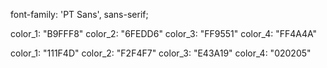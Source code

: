 <!-- Fuentes(google fonts) -->
<link rel="preconnect" href="https://fonts.googleapis.com">
<link rel="preconnect" href="https://fonts.gstatic.com" crossorigin>
<link href="https://fonts.googleapis.com/css2?family=PT+Sans:ital,wght@0,400;0,700;1,400;1,700&display=swap" rel="stylesheet">
 
 
font-family: 'PT Sans', sans-serif;

<!-- Colors Modo Claro -->

color_1: "B9FFF8" <!--Azul Clarito-->
color_2: "6FEDD6" <!--Verde Clarito-->
color_3: "FF9551" <!-- Naranja Melon -->
color_4: "FF4A4A" <!-- Rojito Mamey -->

<!-- Colors Modo Oscuro -->

color_1: "111F4D" <!--Azul Oscuro para para el fondo-->
color_2: "F2F4F7" <!--Casi Blanco-->
color_3: "E43A19" <!-- Rojito Mamey parecido al modo claro -->
color_4: "020205" <!-- Negro NavBar -->
